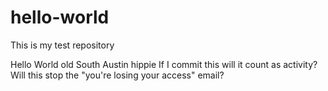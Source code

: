 # hello-world
This is my test repository

Hello World
old South Austin hippie
If I commit this will it count as activity? Will this stop the "you're losing your access" email?

